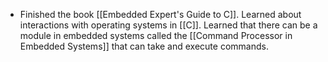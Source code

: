 - Finished the book [[Embedded Expert's Guide to C]]. Learned about interactions with operating systems in [[C]]. Learned that there can be a module in embedded systems called the [[Command Processor in Embedded Systems]] that can take and execute commands.